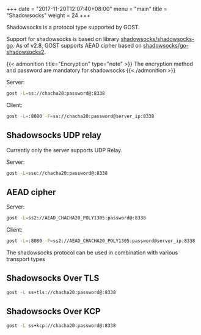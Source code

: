 +++
date = "2017-11-20T12:07:40+08:00"
menu = "main"
title = "Shadowsocks"
weight = 24
+++

Shadowsocks is a protocol type supported by GOST.

Support for shadowsocks is based on library [shadowsocks/shadowsocks-go](https://github.com/shadowsocks/shadowsocks-go). As of v2.8, GOST supports AEAD cipher based on [shadowsocks/go-shadowsocks2](https://github.com/shadowsocks/go-shadowsocks2).

{{< admonition title="Encryption" type="note" >}}
The encryption method and password are mandatory for shadowsocks
{{< /admonition >}}

Server:

```bash
gost -L=ss://chacha20:password@:8338
```

Client:

```bash
gost -L=:8080 -F=ss://chacha20:password@server_ip:8338
```

## Shadowsocks UDP relay

Currently only the server supports UDP Relay.

Server:

```bash
gost -L=ssu://chacha20:password@:8338
```

## AEAD cipher

Server:

```bash
gost -L=ss2://AEAD_CHACHA20_POLY1305:password@:8338
```

Client:

```bash
gost -L=:8080 -F=ss2://AEAD_CHACHA20_POLY1305:password@server_ip:8338
```

The shadowsocks protocol can be used in combination with various transport types

## Shadowsocks Over TLS

```bash
gost -L ss+tls://chacha20:password@:8338
```

## Shadowsocks Over KCP

```bash
gost -L ss+kcp://chacha20:password@:8338
```
